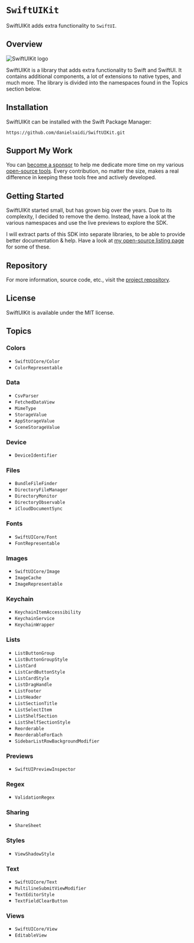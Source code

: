 # ``SwiftUIKit``

SwiftUIKit adds extra functionality to `SwiftUI`.



## Overview

![SwiftUIKit logo](Logo.png)

SwiftUIKit is a library that adds extra functionality to Swift and SwiftUI. It contains additional components, a lot of extensions to native types, and much more.  The library is divided into the namespaces found in the Topics section below.



## Installation

SwiftUIKit can be installed with the Swift Package Manager:

```
https://github.com/danielsaidi/SwiftUIKit.git
```



## Support My Work

You can [become a sponsor][Sponsors] to help me dedicate more time on my various [open-source tools][OpenSource]. Every contribution, no matter the size, makes a real difference in keeping these tools free and actively developed.



## Getting Started

SwiftUIKit started small, but has grown big over the years. Due to its complexity, I decided to remove the demo. Instead, have a look at the various namespaces and use the live previews to explore the SDK.

I will extract parts of this SDK into separate libraries, to be able to provide better documentation & help. Have a look at [my open-source listing page][OpenSource] for some of these.



## Repository

For more information, source code, etc., visit the [project repository][Repository].



## License

SwiftUIKit is available under the MIT license.



## Topics

### Colors

- ``SwiftUICore/Color``
- ``ColorRepresentable``

### Data

- ``CsvParser``
- ``FetchedDataView``
- ``MimeType``
- ``StorageValue``
- ``AppStorageValue``
- ``SceneStorageValue``

### Device

- ``DeviceIdentifier``

### Files

- ``BundleFileFinder``
- ``DirectoryFileManager``
- ``DirectoryMonitor``
- ``DirectoryObservable``
- ``iCloudDocumentSync``

### Fonts

- ``SwiftUICore/Font``
- ``FontRepresentable``

### Images

- ``SwiftUICore/Image``
- ``ImageCache``
- ``ImageRepresentable``

### Keychain

- ``KeychainItemAccessibility``
- ``KeychainService``
- ``KeychainWrapper``

### Lists

- ``ListButtonGroup``
- ``ListButtonGroupStyle``
- ``ListCard``
- ``ListCardButtonStyle``
- ``ListCardStyle``
- ``ListDragHandle``
- ``ListFooter``
- ``ListHeader``
- ``ListSectionTitle``
- ``ListSelectItem``
- ``ListShelfSection``
- ``ListShelfSectionStyle``
- ``Reorderable``
- ``ReorderableForEach``
- ``SidebarListRowBackgroundModifier``

### Previews

- ``SwiftUIPreviewInspector``

### Regex

- ``ValidationRegex``

### Sharing

- ``ShareSheet``

### Styles

- ``ViewShadowStyle``

### Text

- ``SwiftUICore/Text``
- ``MultilineSubmitViewModifier``
- ``TextEditorStyle``
- ``TextFieldClearButton``

### Views

- ``SwiftUICore/View``
- ``EditableView``



[Repository]: https://github.com/danielsaidi/SwiftUIKit

[Email]: mailto:daniel.saidi@gmail.com
[Website]: https://danielsaidi.com
[GitHub]: https://github.com/danielsaidi
[OpenSource]: https://danielsaidi.com/opensource
[Sponsors]: https://github.com/sponsors/danielsaidi
